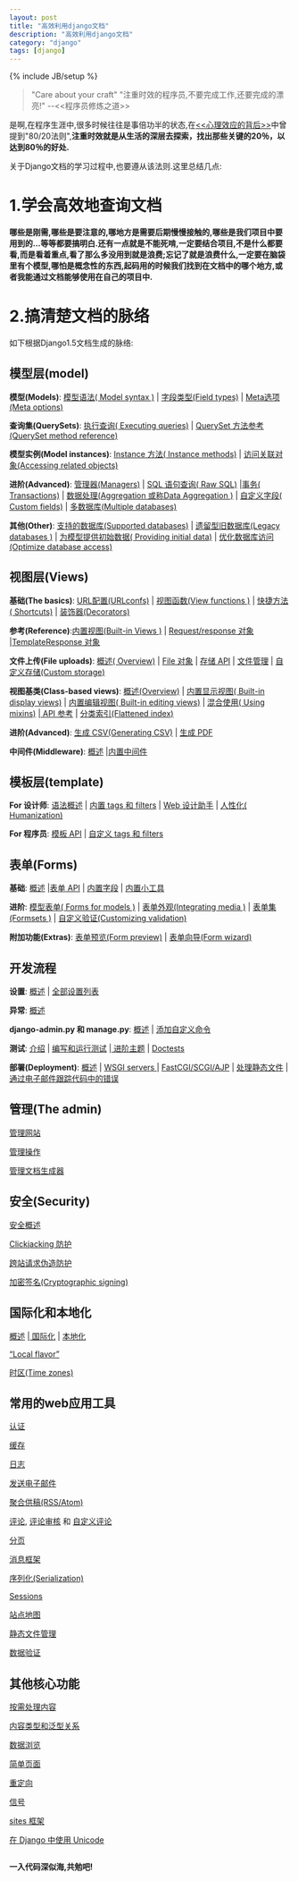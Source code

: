 ```yaml
---
layout: post
title: "高效利用django文档"
description: "高效利用django文档"
category: "django"
tags: [django]
---
```

{% include JB/setup %}

<blockquote>
  <p>"Care about your craft"
  "注重时效的程序员,不要完成工作,还要完成的漂亮!"
  --&lt;&lt;程序员修炼之道>></p>
</blockquote>

<p>是啊,在程序生涯中,很多时候往往是事倍功半的状态,在<a href="http://blog.beginman.cn/blog/78/">&lt;&lt;心理效应的背后>></a>中曾提到"80/20法则",<strong>注重时效就是从生活的深层去探索，找出那些关键的20％，以达到80％的好处.</strong></p>

<p>关于Django文档的学习过程中,也要遵从该法则.这里总结几点:</p>

<h1>1.学会高效地查询文档</h1>

<p><strong>哪些是刚需,哪些是要注意的,哪地方是需要后期慢慢接触的,哪些是我们项目中要用到的...等等都要搞明白.还有一点就是不能死啃,一定要结合项目,不是什么都要看,而是看着重点,看了那么多没用到就是浪费;忘记了就是浪费什么,一定要在脑袋里有个模型,哪怕是概念性的东西,起码用的时候我们找到在文档中的哪个地方,或者我能通过文档能够使用在自己的项目中.</strong></p>

<!--more-->

<h1>2.搞清楚文档的脉络</h1>

<p>如下根据Django1.5文档生成的脉络:</p>

<h2>模型层(model)</h2>

<p><strong>模型(Models)</strong>: <a href="https://docs.djangoproject.com/en/1.5/topics/db/models/">模型语法( Model syntax )</a> | <a href="https://docs.djangoproject.com/en/1.5/ref/models/fields/">字段类型(Field types)</a> | <a href="https://docs.djangoproject.com/en/1.5/ref/models/options/">Meta选项(Meta options)</a></p>

<p><strong>查询集(QuerySets)</strong>: <a href="https://docs.djangoproject.com/en/1.5/topics/db/queries/">执行查询( Executing queries)</a> | <a href="https://docs.djangoproject.com/en/1.5/ref/models/querysets/">QuerySet 方法参考(QuerySet method reference)</a></p>

<p><strong>模型实例(Model instances)</strong>: <a href="https://docs.djangoproject.com/en/1.5/ref/models/instances/">Instance 方法( Instance methods)</a> | <a href="https://docs.djangoproject.com/en/1.5/ref/models/relations/">访问关联对象(Accessing related objects)</a></p>

<p><strong>进阶(Advanced)</strong>: <a href="https://docs.djangoproject.com/en/1.5/topics/db/managers/">管理器(Managers)</a> | <a href="https://docs.djangoproject.com/en/1.5/topics/db/sql/">SQL 语句查询( Raw SQL)</a> |<a href="https://docs.djangoproject.com/en/1.5/topics/db/transactions/">事务( Transactions)</a> | <a href="https://docs.djangoproject.com/en/1.5/topics/db/aggregation/">数据处理(Aggregation 或称Data Aggregation )</a> | <a href="https://docs.djangoproject.com/en/1.5/howto/custom-model-fields/">自定义字段( Custom fields)</a> | <a href="https://docs.djangoproject.com/en/1.5/topics/db/multi-db/">多数据库(Multiple databases)</a></p>

<p><strong>其他(Other)</strong>: <a href="https://docs.djangoproject.com/en/1.5/ref/databases/">支持的数据库(Supported databases)</a> | <a href="https://docs.djangoproject.com/en/1.5/howto/legacy-databases/">遗留型旧数据库(Legacy databases )</a> | <a href="https://docs.djangoproject.com/en/1.5/howto/initial-data/">为模型提供初始数据( Providing initial data)</a> | <a href="https://docs.djangoproject.com/en/1.5/topics/db/optimization/">优化数据库访问(Optimize database access)</a></p>

<h2>视图层(Views)</h2>

<p><strong>基础(The basics)</strong>: <a href="https://docs.djangoproject.com/en/1.5/topics/http/urls/">URL配置(URLconfs)</a> | <a href="https://docs.djangoproject.com/en/1.5/topics/http/views/">视图函数(View functions )</a> | <a href="https://docs.djangoproject.com/en/1.5/topics/http/shortcuts/">快捷方法( Shortcuts)</a> | <a href="https://docs.djangoproject.com/en/1.5/topics/http/decorators/">装饰器(Decorators)</a></p>

<p><strong>参考(Reference)</strong>:<a href="https://docs.djangoproject.com/en/1.5/ref/views/">内置视图(Built-in Views )</a> | <a href="https://docs.djangoproject.com/en/1.5/ref/request-response/">Request/response 对象</a> |<a href="https://docs.djangoproject.com/en/1.5/ref/template-response/">TemplateResponse 对象</a></p>

<p><strong>文件上传(File uploads)</strong>: <a href="https://docs.djangoproject.com/en/1.5/topics/http/file-uploads/">概述( Overview)</a> | <a href="https://docs.djangoproject.com/en/1.5/ref/files/file/">File 对象</a> | <a href="https://docs.djangoproject.com/en/1.5/ref/files/storage/">存储 API</a> | <a href="https://docs.djangoproject.com/en/1.5/topics/files/">文件管理</a> | <a href="https://docs.djangoproject.com/en/1.5/howto/custom-file-storage/">自定义存储(Custom storage)</a></p>

<p><strong>视图基类(Class-based views)</strong>: <a href="https://docs.djangoproject.com/en/1.5/topics/class-based-views/">概述(Overview)</a> | <a href="https://docs.djangoproject.com/en/1.5/topics/class-based-views/generic-display/">内置显示视图( Built-in display views)</a> | <a href="https://docs.djangoproject.com/en/1.5/topics/class-based-views/generic-editing/">内置编辑视图( Built-in editing views)</a> | <a href="https://docs.djangoproject.com/en/1.5/topics/class-based-views/mixins/">混合使用( Using mixins)</a> |<a href="https://docs.djangoproject.com/en/1.5/ref/class-based-views/"> API 参考</a> | <a href="https://docs.djangoproject.com/en/1.5/ref/class-based-views/flattened-index/">分类索引(Flattened index)</a></p>

<p><strong>进阶(Advanced)</strong>: <a href="https://docs.djangoproject.com/en/1.5/howto/outputting-csv/">生成 CSV(Generating CSV)</a> | <a href="https://docs.djangoproject.com/en/1.5/howto/outputting-pdf/">生成 PDF</a></p>

<p><strong>中间件(Middleware)</strong>: <a href="https://docs.djangoproject.com/en/1.5/topics/http/middleware/">概述</a> |<a href="https://docs.djangoproject.com/en/1.5/ref/middleware/">内置中间件</a></p>

<h2>模板层(template)</h2>

<p><strong>For 设计师</strong>: <a href="https://docs.djangoproject.com/en/1.5/topics/templates/">语法概述</a> | <a href="https://docs.djangoproject.com/en/1.5/ref/templates/builtins/">内置 tags 和 filters</a> | <a href="https://docs.djangoproject.com/en/1.5/ref/contrib/webdesign/">Web 设计助手</a> | <a href="https://docs.djangoproject.com/en/1.5/ref/contrib/humanize/">人性化( Humanization)</a></p>

<p><strong>For 程序员</strong>: <a href="https://docs.djangoproject.com/en/1.5/ref/templates/api/">模板 API</a> | <a href="https://docs.djangoproject.com/en/1.5/howto/custom-template-tags/">自定义 tags 和 filters</a></p>

<h2>表单(Forms)</h2>

<p><strong>基础</strong>: <a href="https://docs.djangoproject.com/en/1.5/topics/forms/">概述</a> |<a href="https://docs.djangoproject.com/en/1.5/ref/forms/api/">表单 API</a> | <a href="https://docs.djangoproject.com/en/1.5/ref/forms/fields/">内置字段</a> | <a href="https://docs.djangoproject.com/en/1.5/ref/forms/widgets/">内置小工具</a></p>

<p><strong>进阶</strong>: <a href="https://docs.djangoproject.com/en/1.5/topics/forms/modelforms/">模型表单( Forms for models )</a> | <a href="https://docs.djangoproject.com/en/1.5/topics/forms/media/">表单外观(Integrating media )</a> | <a href="https://docs.djangoproject.com/en/1.5/topics/forms/formsets/">表单集(Formsets )</a> | <a href="https://docs.djangoproject.com/en/1.5/ref/forms/validation/">自定义验证(Customizing validation)</a></p>

<p><strong>附加功能(Extras)</strong>: <a href="https://docs.djangoproject.com/en/1.5/ref/contrib/formtools/form-preview/">表单预览(Form preview)</a> | <a href="https://docs.djangoproject.com/en/1.5/ref/contrib/formtools/form-wizard/">表单向导(Form wizard)</a></p>

<h2>开发流程</h2>

<p><strong>设置</strong>: <a href="https://docs.djangoproject.com/en/1.5/topics/settings/">概述</a> | <a href="https://docs.djangoproject.com/en/1.5/ref/settings/">全部设置列表</a></p>

<p><strong>异常</strong>: <a href="https://docs.djangoproject.com/en/1.5/ref/exceptions/">概述</a></p>

<p><strong>django-admin.py 和 manage.py</strong>: <a href="https://docs.djangoproject.com/en/1.5/ref/django-admin/">概述</a> | <a href="https://docs.djangoproject.com/en/1.5/howto/custom-management-commands/">添加自定义命令</a></p>

<p><strong>测试</strong>: <a href="https://docs.djangoproject.com/en/1.5/topics/testing/">介绍</a> | <a href="https://docs.djangoproject.com/en/1.5/topics/testing/overview/">编写和运行测试</a> |<a href="https://docs.djangoproject.com/en/1.5/topics/testing/advanced/"> 进阶主题</a> | <a href="https://docs.djangoproject.com/en/1.5/topics/testing/doctests/">Doctests</a></p>

<p><strong>部署(Deployment)</strong>: <a href="https://docs.djangoproject.com/en/1.5/howto/deployment/">概述</a> | <a href="https://docs.djangoproject.com/en/1.5/howto/deployment/wsgi/">WSGI servers </a>| <a href="https://docs.djangoproject.com/en/1.5/howto/deployment/fastcgi/">FastCGI/SCGI/AJP</a> | <a href="https://docs.djangoproject.com/en/1.5/howto/static-files/deployment/">处理静态文件</a> | <a href="https://docs.djangoproject.com/en/1.5/howto/error-reporting/">通过电子邮件跟踪代码中的错误</a></p>

<h2>管理(The admin)</h2>

<p><a href="https://docs.djangoproject.com/en/1.5/ref/contrib/admin/">管理网站</a></p>

<p><a href="https://docs.djangoproject.com/en/1.5/ref/contrib/admin/actions/">管理操作</a></p>

<p><a href="https://docs.djangoproject.com/en/1.5/ref/contrib/admin/admindocs/">管理文档生成器</a></p>

<h2>安全(Security)</h2>

<p><a href="https://docs.djangoproject.com/en/1.5/topics/security/">安全概述</a></p>

<p><a href="https://docs.djangoproject.com/en/1.5/ref/clickjacking/">Clickjacking 防护</a></p>

<p><a href="https://docs.djangoproject.com/en/1.5/ref/contrib/csrf/">跨站请求伪造防护</a></p>

<p><a href="https://docs.djangoproject.com/en/1.5/topics/signing/">加密签名(Cryptographic signing)</a></p>

<h2>国际化和本地化</h2>

<p><a href="https://docs.djangoproject.com/en/1.5/topics/i18n/">概述</a> |<a href="https://docs.djangoproject.com/en/1.5/topics/i18n/translation/"> 国际化</a> | <a href="https://docs.djangoproject.com/en/1.5/topics/i18n/translation/#how-to-create-language-files">本地化</a></p>

<p><a href="https://docs.djangoproject.com/en/1.5/ref/contrib/localflavor/">“Local flavor”</a></p>

<p><a href="https://docs.djangoproject.com/en/1.5/topics/i18n/timezones/">时区(Time zones)</a></p>

<h2>常用的web应用工具</h2>

<p><a href="https://docs.djangoproject.com/en/1.5/topics/auth/">认证</a></p>

<p><a href="https://docs.djangoproject.com/en/1.5/topics/cache/">缓存</a></p>

<p><a href="https://docs.djangoproject.com/en/1.5/topics/logging/">日志</a></p>

<p><a href="https://docs.djangoproject.com/en/1.5/topics/email/">发送电子邮件</a></p>

<p><a href="https://docs.djangoproject.com/en/1.5/ref/contrib/syndication/">聚合供稿(RSS/Atom)</a></p>

<p><a href="https://docs.djangoproject.com/en/1.5/ref/contrib/comments/">评论</a>, <a href="https://docs.djangoproject.com/en/1.5/ref/contrib/comments/moderation/">评论审核</a> 和 <a href="https://docs.djangoproject.com/en/1.5/ref/contrib/comments/custom/">自定义评论</a></p>

<p><a href="https://docs.djangoproject.com/en/1.5/topics/pagination/">分页</a></p>

<p><a href="https://docs.djangoproject.com/en/1.5/ref/contrib/messages/">消息框架</a></p>

<p><a href="https://docs.djangoproject.com/en/1.5/topics/serialization/">序列化(Serialization)</a></p>

<p><a href="https://docs.djangoproject.com/en/1.5/topics/http/sessions/">Sessions</a></p>

<p><a href="https://docs.djangoproject.com/en/1.5/ref/contrib/sitemaps/">站点地图</a></p>

<p><a href="https://docs.djangoproject.com/en/1.5/ref/contrib/staticfiles/">静态文件管理</a></p>

<p><a href="https://docs.djangoproject.com/en/1.5/ref/validators/">数据验证</a></p>

<h2>其他核心功能</h2>

<p><a href="https://docs.djangoproject.com/en/1.5/topics/conditional-view-processing/">按需处理内容</a></p>

<p><a href="https://docs.djangoproject.com/en/1.5/ref/contrib/contenttypes/">内容类型和泛型关系</a></p>

<p><a href="https://docs.djangoproject.com/en/1.5/ref/contrib/databrowse/">数据浏览</a></p>

<p><a href="https://docs.djangoproject.com/en/1.5/ref/contrib/flatpages/">简单页面</a></p>

<p><a href="https://docs.djangoproject.com/en/1.5/ref/contrib/redirects/">重定向</a></p>

<p><a href="https://docs.djangoproject.com/en/1.5/topics/signals/">信号</a></p>

<p><a href="https://docs.djangoproject.com/en/1.5/ref/contrib/sites/">sites 框架</a></p>

<p><a href="https://docs.djangoproject.com/en/1.5/ref/unicode/">在 Django 中使用 Unicode</a></p>

<p><img src="http://personalexcellence.co/blog/images/watch.jpg" alt="" /></p>

<p><strong>一入代码深似海,共勉吧!</strong></p>
